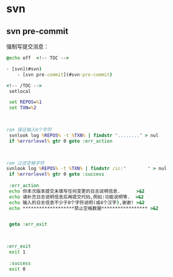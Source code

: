 <a id="markdown-svn" name="svn"></a>
# svn

<a id="markdown-svn-pre-commit" name="svn-pre-commit"></a>
## svn pre-commit
强制写提交消息：
```bat
@echo off  <!-- TOC -->

- [svn](#svn)
    - [svn pre-commit](#svn-pre-commit)

<!-- /TOC -->
 setlocal 

 set REPOS=%1  
 set TXN=%2          

 

rem 保证输入8个字符 
 svnlook log %REPOS% -t %TXN% | findstr "........" > nul 
 if %errorlevel% gtr 0 goto :err_action

 

rem 过滤空格字符 
svnlook log %REPOS% -t %TXN% | findstr /ic:"        " > nul 
 if %errorlevel% gtr 0 goto :success 
  
 :err_action 
 echo 你本次版本提交未填写任何变更的日志说明信息.      >&2 
 echo 请补充日志说明信息后再提交代码,例如:功能说明等.  >&2 
 echo 输入的日志信息不少于8个字符说明(或4个汉字),谢谢! >&2 
 echo *******************禁止空格数据***************** >&2


 goto :err_exit

 

:err_exit 
 exit 1 
  
 :success 
 exit 0
```

